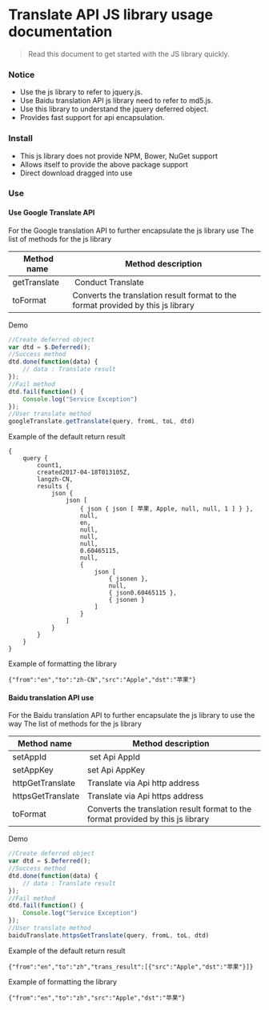 # Translate API JS library usage documentation
> Read this document to get started with the JS library quickly.
### Notice
* Use the js library to refer to jquery.js.
* Use Baidu translation API js library need to refer to md5.js.
* Use this library to understand the jquery deferred object.
* Provides fast support for api encapsulation.
### Install
* This js library does not provide NPM, Bower, NuGet support
* Allows itself to provide the above package support
* Direct download dragged into use
### Use
#### Use Google Translate API
For the Google translation API to further encapsulate the js library use
The list of methods for the js library

| Method name  | Method description  |
| ------------ | ------------ |
| getTranslate  |  Conduct Translate  |
| toFormat  | Converts the translation result format to the format provided by this js library |

Demo
```javascript
//Create deferred object
var dtd = $.Deferred();
//Success method
dtd.done(function(data) {
	// data : Translate result
});
//Fail method
dtd.fail(function() {
	Console.log("Service Exception")
});
//User translate method
googleTranslate.getTranslate(query, fromL, toL, dtd)
```
Example of the default return result
```
{
    query {
        count1,
        created2017-04-18T013105Z,
        langzh-CN,
        results {
            json {
                json [
                    { json { json [ 苹果, Apple, null, null, 1 ] } },
                    null,
                    en,
                    null,
                    null,
                    null,
                    0.60465115,
                    null,
                    {
                        json [
                            { jsonen },
                            null,
                            { json0.60465115 },
                            { jsonen }
                        ]
                    }
                ]
            }
        }
    }
}
```
Example of formatting the library
```
{"from":"en","to":"zh-CN","src":"Apple","dst":"苹果"}
```
#### Baidu translation API use
For the Baidu translation API to further encapsulate the js library to use the way
The list of methods for the js library

|  Method name  | Method description  |
| ------------ | ------------ |
| setAppId  |  set Api AppId  |
| setAppKey  | set Api AppKey |
| httpGetTranslate | Translate via Api http address |
| httpsGetTranslate | Translate via Api https address |
| toFormat  | Converts the translation result format to the format provided by this js library |

Demo
```javascript
//Create deferred object
var dtd = $.Deferred();
//Success method
dtd.done(function(data) {
	// data : Translate result
});
//Fail method
dtd.fail(function() {
	Console.log("Service Exception")
});
//User translate method
baiduTranslate.httpsGetTranslate(query, fromL, toL, dtd)
```
Example of the default return result
```
{"from":"en","to":"zh","trans_result":[{"src":"Apple","dst":"苹果"}]}
```
Example of formatting the library
```
{"from":"en","to":"zh","src":"Apple","dst":"苹果"}
```
